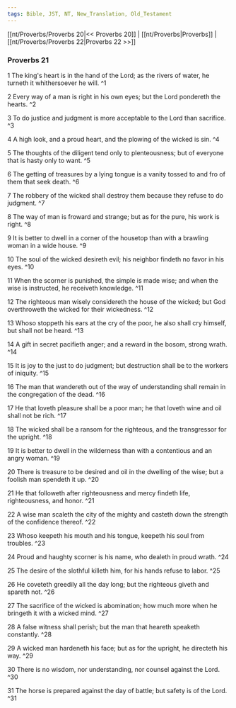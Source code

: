 ```yaml
---
tags: Bible, JST, NT, New_Translation, Old_Testament
---
```


[[nt/Proverbs/Proverbs 20|<< Proverbs 20]] | [[nt/Proverbs|Proverbs]] | [[nt/Proverbs/Proverbs 22|Proverbs 22 >>]]

### Proverbs 21

1 The king\'s heart is in the hand of the Lord; as the rivers of water, he turneth it whithersoever he will.  ^1

2 Every way of a man is right in his own eyes; but the Lord pondereth the hearts.  ^2

3 To do justice and judgment is more acceptable to the Lord than sacrifice.  ^3

4 A high look, and a proud heart, and the plowing of the wicked is sin.  ^4

5 The thoughts of the diligent tend only to plenteousness; but of everyone that is hasty only to want.  ^5

6 The getting of treasures by a lying tongue is a vanity tossed to and fro of them that seek death.  ^6

7 The robbery of the wicked shall destroy them because they refuse to do judgment.  ^7

8 The way of man is froward and strange; but as for the pure, his work is right.  ^8

9 It is better to dwell in a corner of the housetop than with a brawling woman in a wide house.  ^9

10 The soul of the wicked desireth evil; his neighbor findeth no favor in his eyes.  ^10

11 When the scorner is punished, the simple is made wise; and when the wise is instructed, he receiveth knowledge.  ^11

12 The righteous man wisely considereth the house of the wicked; but God overthroweth the wicked for their wickedness.  ^12

13 Whoso stoppeth his ears at the cry of the poor, he also shall cry himself, but shall not be heard.  ^13

14 A gift in secret pacifieth anger; and a reward in the bosom, strong wrath.  ^14

15 It is joy to the just to do judgment; but destruction shall be to the workers of iniquity.  ^15

16 The man that wandereth out of the way of understanding shall remain in the congregation of the dead.  ^16

17 He that loveth pleasure shall be a poor man; he that loveth wine and oil shall not be rich.  ^17

18 The wicked shall be a ransom for the righteous, and the transgressor for the upright.  ^18

19 It is better to dwell in the wilderness than with a contentious and an angry woman.  ^19

20 There is treasure to be desired and oil in the dwelling of the wise; but a foolish man spendeth it up.  ^20

21 He that followeth after righteousness and mercy findeth life, righteousness, and honor.  ^21

22 A wise man scaleth the city of the mighty and casteth down the strength of the confidence thereof.  ^22

23 Whoso keepeth his mouth and his tongue, keepeth his soul from troubles.  ^23

24 Proud and haughty scorner is his name, who dealeth in proud wrath.  ^24

25 The desire of the slothful killeth him, for his hands refuse to labor.  ^25

26 He coveteth greedily all the day long; but the righteous giveth and spareth not.  ^26

27 The sacrifice of the wicked is abomination; how much more when he bringeth it with a wicked mind.  ^27

28 A false witness shall perish; but the man that heareth speaketh constantly.  ^28

29 A wicked man hardeneth his face; but as for the upright, he directeth his way.  ^29

30 There is no wisdom, nor understanding, nor counsel against the Lord.  ^30

31 The horse is prepared against the day of battle; but safety is of the Lord.  ^31

 
